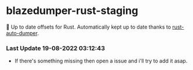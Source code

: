 # blazedumper-rust-staging

🚀 Up to date offsets for Rust. Automatically kept up to date thanks to [rust-auto-dumper](https://github.com/Akandesh/rust-auto-dumper).


### Last Update 19-08-2022 03:12:43
- If there's something missing then open a issue and i'll try to add it asap.